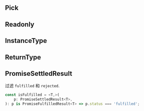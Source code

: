## Pick
## Readonly
## InstanceType
## ReturnType
## PromiseSettledResult
过滤  `fulfilled`  和 `rejected`.
```typescript
const isFulfilled = <T,>(
	p: PromiseSettledResult<T>,
): p is PromiseFulfilledResult<T> => p.status === 'fulfilled';
```